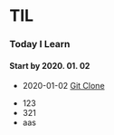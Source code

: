 # TIL
### Today I Learn
#### Start by 2020. 01. 02

- 2020-01-02 [Git Clone](https://github.com/changki/TIL/tool/version_control/01.git_clone.md)

* 123
* 321
* aas

